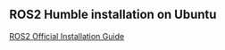 ## ROS2 Humble installation on Ubuntu

[ROS2 Official Installation Guide](https://docs.ros.org/en/humble/Installation/Ubuntu-Install-Debians.html)
